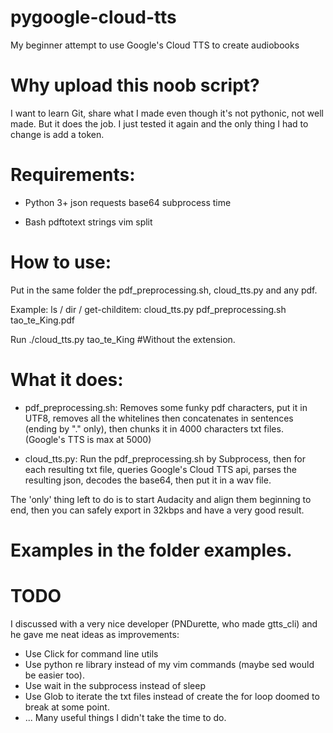 # pygoogle-cloud-tts
My beginner attempt to use Google's Cloud TTS to create audiobooks

# Why upload this noob script?
I want to learn Git, share what I made even though it's not pythonic, not well made.
But it does the job.
I just tested it again and the only thing I had to change is add a token.


# Requirements:
- Python 3+
  json
  requests
  base64
  subprocess
  time

- Bash
  pdftotext
  strings
  vim
  split
  
# How to use:

Put in the same folder the pdf_preprocessing.sh, cloud_tts.py and any pdf.

Example:
ls / dir / get-childitem:
cloud_tts.py
pdf_preprocessing.sh
tao_te_King.pdf

Run ./cloud_tts.py tao_te_King #Without the extension.

# What it does:
- pdf_preprocessing.sh:
Removes some funky pdf characters, put it in UTF8, removes all the whitelines then concatenates in sentences (ending by "." only), then chunks it in 4000 characters txt files. (Google's TTS is max at 5000)

- cloud_tts.py:
Run the pdf_preprocessing.sh by Subprocess, then for each resulting txt file, queries Google's Cloud TTS api, parses the resulting json, decodes the base64, then put it in a wav file.

The 'only' thing left to do is to start Audacity and align them beginning to end, then you can safely export in 32kbps and have a very good result.

# Examples in the folder examples.

# TODO

I discussed with a very nice developer (PNDurette, who made gtts_cli) and he gave me neat ideas as improvements:

- Use Click for command line utils
- Use python re library instead of my vim commands (maybe sed would be easier too).
- Use wait in the subprocess instead of sleep
- Use Glob to iterate the txt files instead of create the for loop doomed to break at some point.
- ... Many useful things I didn't take the time to do.
